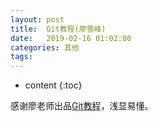 ```yaml
---
layout: post
title:  Git教程(廖雪峰)
date:   2019-02-16 01:02:00
categories: 其他
tags:
---
```

* content
{:toc}

感谢廖老师出品[Git教程](https://www.liaoxuefeng.com/wiki/0013739516305929606dd18361248578c67b8067c8c017b000)，浅显易懂。

